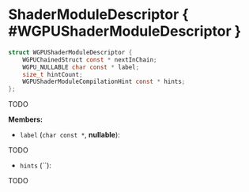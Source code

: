 

# ShaderModuleDescriptor { #WGPUShaderModuleDescriptor }

```C
struct WGPUShaderModuleDescriptor {
    WGPUChainedStruct const * nextInChain;
    WGPU_NULLABLE char const * label;
    size_t hintCount;
    WGPUShaderModuleCompilationHint const * hints;
};
```


TODO


**Members:**


 - `label` (`char const *`, **nullable**):


TODO


 - `hints` (``):


TODO





